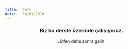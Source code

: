 ```yaml
---
title:  Ders
date:   30/01/2018
---
```


### <center>Biz bu derste üzerinde çalışıyoruz.</center>
<center>Lütfen daha sonra gelin.</center>